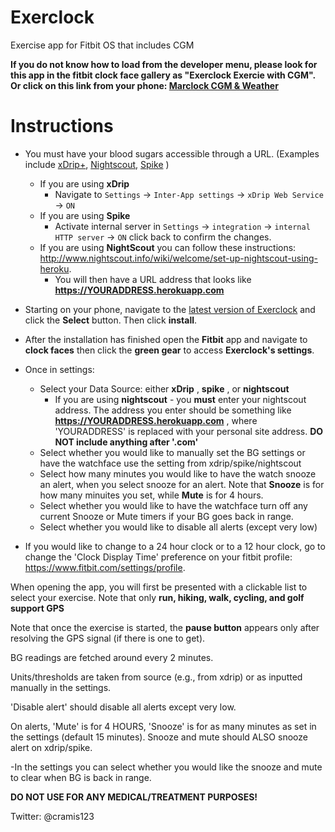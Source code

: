 # Exerclock
Exercise app for Fitbit OS that includes CGM

**If you do not know how to load from the developer menu, please look for this app in the fitbit clock face gallery as "Exerclock Exercie with CGM". Or click on this link from your phone: [Marclock CGM & Weather](https://gam.fitbit.com/gallery/app/f8c1202a-7367-4327-adf6-37be5c377976)**

# Instructions

- You must have your blood sugars accessible through a URL. (Examples include [xDrip+](https://github.com/jamorham/xDrip-plus), [Nightscout](http://www.nightscout.info/wiki/welcome/set-up-nightscout-using-heroku), [Spike](https://spike-app.com/) )
  - If you are using **xDrip** 
    - Navigate to `Settings` -> `Inter-App settings` -> `xDrip Web Service` -> `ON` 
  - If you are using **Spike**  
    - Activate internal server in `Settings` -> `integration` -> `internal HTTP server` -> `ON` click back to confirm the changes.
  - If you are using **NightScout** you can follow these instructions: http://www.nightscout.info/wiki/welcome/set-up-nightscout-using-heroku. 
    - You will then have a URL address that looks like **https://YOURADDRESS.herokuapp.com**

- Starting on your phone, navigate to the [latest version of Exerclock](https://gam.fitbit.com/gallery/app/f8c1202a-7367-4327-adf6-37be5c377976) and click the **Select** button. Then click **install**. 
- After the installation has finished open the **Fitbit** app and navigate to **clock faces** then click the **green gear** to access **Exerclock's settings**.
- Once in settings:  
  - Select your Data Source: either **xDrip** ,  **spike** , or **nightscout**
    - If you are using **nightscout** - you **must** enter your nightscout address. The address you enter should be something like **https://YOURADDRESS.herokuapp.com** , where 'YOURADDRESS' is replaced with your personal site address. **DO NOT include anything after '.com'**
   - Select whether you would like to manually set the BG settings or have the watchface use the setting from xdrip/spike/nightscout
   - Select how many minutes you would like to have the watch snooze an alert, when you select snooze for an alert. Note that **Snooze** is for how many minuites you set, while **Mute** is for 4 hours.
   - Select whether you would like to have the watchface turn off any current Snooze or Mute timers if your BG goes back in range.
   - Select whether you would like to disable all alerts (except very low)
- If you would like to change to a 24 hour clock or to a 12 hour clock, go to change the 'Clock Display Time' preference on your fitbit profile: https://www.fitbit.com/settings/profile. 

When opening the app, you will first be presented with a clickable list to select your exercise. Note that only **run, hiking, walk, cycling, and golf support GPS**

Note that once the exercise is started, the **pause button** appears only after resolving the GPS signal (if there is one to get).

BG readings are fetched around every 2 minutes. 

Units/thresholds are taken from source (e.g., from xdrip) or as inputted manually in the settings.

'Disable alert' should disable all alerts except very low.

On alerts, 'Mute' is for 4 HOURS, 'Snooze' is for as many minutes as set in the settings (default 15 minutes). 
Snooze and mute should ALSO snooze alert on xdrip/spike.

-In the settings you can select whether you would like the snooze and mute to clear when BG is back in range.

**DO NOT USE FOR ANY MEDICAL/TREATMENT PURPOSES!**

Twitter: @cramis123
